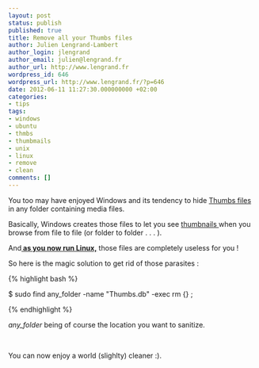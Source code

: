 ```yaml
---
layout: post
status: publish
published: true
title: Remove all your Thumbs files
author: Julien Lengrand-Lambert
author_login: jlengrand
author_email: julien@lengrand.fr
author_url: http://www.lengrand.fr
wordpress_id: 646
wordpress_url: http://www.lengrand.fr/?p=646
date: 2012-06-11 11:27:30.000000000 +02:00
categories:
- tips
tags:
- windows
- ubuntu
- thmbs
- thumbmails
- unix
- linux
- remove
- clean
comments: []
---
```

You too may have enjoyed Windows and its tendency to hide <a title="thumbs files" href="http://en.wikipedia.org/wiki/Windows_thumbnail_cache" target="_blank">Thumbs files</a> in any folder containing media files.

Basically, Windows creates those files to let you see <a title="thumbnail" href="https://en.wikipedia.org/wiki/Thumbnail" target="_blank">thumbnails </a>when you browse from file to file (or folder to folder . . . ).

And<strong><a title="why Linux is better" href="http://www.whylinuxisbetter.net/" target="_blank"> as you now run Linux,</a></strong> those files are completely useless for you !

So here is the magic solution to get rid of those parasites :

{% highlight bash %}

$ sudo find any_folder -name "Thumbs.db" -exec rm {} \;

{% endhighlight %}

<em>any_folder</em> being of course the location you want to sanitize.

&nbsp;

You can now enjoy a world (slighlty) cleaner :).

